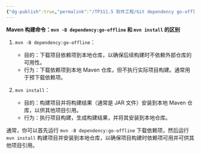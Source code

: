 ```yaml
---
{"dg-publish":true,"permalink":"/TP311.5 软件工程/Git dependency go-offline和install的区别/","dgPassFrontmatter":true,"created":"2023-10-20T11:12:41.093+08:00","updated":"2024-06-01T10:50:32.384+08:00"}
---
```


**Maven 构建命令：`mvn -B dependency:go-offline` 和 `mvn install` 的区别**

1. `mvn -B dependency:go-offline`：
   - 目的：下载项目依赖项到本地仓库，以确保后续构建时不依赖外部仓库的可用性。
   - 行为：下载依赖项到本地 Maven 仓库，但不执行实际项目构建。通常用于预下载依赖项。

2. `mvn install`：
   - 目的：构建项目并将构建结果（通常是 JAR 文件）安装到本地 Maven 仓库，以供其他项目引用。
   - 行为：执行项目构建，生成构建结果，并将其安装到本地仓库。

通常，你可以首先运行 `mvn -B dependency:go-offline` 下载依赖项，然后运行 `mvn install` 构建项目并安装到本地仓库，以确保项目构建时依赖项可用并可供其他项目引用。
